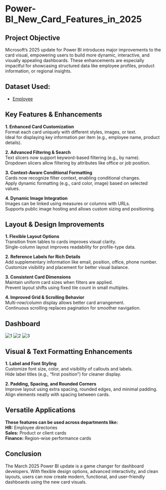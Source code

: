 # Power-BI_New_Card_Features_in_2025
## Project Objective
Microsoft’s 2025 update for Power BI introduces major improvements to the card visual, empowering users to build more dynamic, interactive, and visually appealing dashboards. These enhancements are especially impactful for showcasing structured data like employee profiles, product information, or regional insights.
## Dataset Used:
- <a href="https://github.com/Sushant7890/Power-BI_New_Card_Features_in_2025/blob/main/Employee.xlsx">Employee</a>

## Key Features & Enhancements                                        
**1. Enhanced Card Customization**                                                                                                
Format each card uniquely with different styles, images, or text.                                                                                                   
Ideal for displaying key information per item (e.g., employee name, product details).                                  

**2. Advanced Filtering & Search**                                                                                                       
Text slicers now support keyword-based filtering (e.g., by name).                                                                                       
Dropdown slicers allow filtering by attributes like office or job position.                                                                                    

**3. Context-Aware Conditional Formatting**                                                                                                            
Cards now recognize filter context, enabling conditional changes.                                                                                    
Apply dynamic formatting (e.g., card color, image) based on selected values.                                                                                  

**4. Dynamic Image Integration**                                                                                                   
Images can be linked using measures or columns with URLs.                                                                                        
Supports public image hosting and allows custom sizing and positioning.                                                      

## Layout & Design Improvements
**1. Flexible Layout Options**                                              
Transition from tables to cards improves visual clarity.                                          
Single-column layout improves readability for profile-type data.                                                                            

**2. Reference Labels for Rich Details**                                                                           
Add supplementary information like email, position, office, phone number.                                                               
Customize visibility and placement for better visual balance.                                                                      

**3. Consistent Card Dimensions**                                                                   
Maintain uniform card sizes when filters are applied.                                                                
Prevent layout shifts using fixed tile count in small multiples.                      

**4. Improved Grid & Scrolling Behavior**                                                                                              
Multi-row/column display allows better card arrangement.                                                                     
Continuous scrolling replaces pagination for smoother navigation.       

## Dashboard
![1](https://github.com/user-attachments/assets/2dcf3d9e-08f9-4dec-aa52-f9a45df1ab33)
![2](https://github.com/user-attachments/assets/20430654-f4c9-4ff9-af17-e22153910612)
![3](https://github.com/user-attachments/assets/62e77ea0-1e22-4b78-be3f-3483ba7aa003)


## Visual & Text Formatting Enhancements
**1. Label and Font Styling**                                                                                         
Customize font size, color, and visibility of callouts and labels.                                  
Hide label titles (e.g., “first position”) for cleaner display.                                    

**2. Padding, Spacing, and Rounded Corners**                              
Improve layout using extra spacing, rounded edges, and minimal padding.                                  
Align elements neatly with spacing between cards.                               

## Versatile Applications
**These features can be used across departments like:**                                    
**HR:** Employee directories                                        
**Sales:** Product or client cards                               
**Finance:** Region-wise performance cards                               

## Conclusion
The March 2025 Power BI update is a game changer for dashboard developers. With flexible design options, advanced interactivity, and clean layouts, users can now create modern, functional, and user-friendly dashboards using the new card visuals.



                                              



